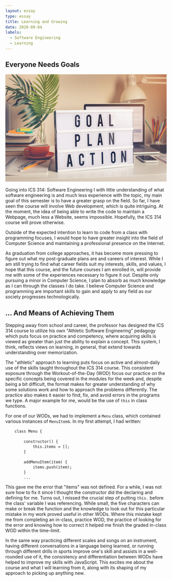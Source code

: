 ```yaml
---
layout: essay
type: essay
title: Learning and Growing
date: 2020-09-04
labels:
  - Software Engineering
  - Learning
---
```


## Everyone Needs Goals

<img class="ui medium right floated rounded image" src="../images/goal.jpg">

Going into ICS 314: Software Engineering I with little understanding of what software engineering is and much less experience with the topic, my main goal of this semester is to have a greater grasp on the field. So far, I have seen the course will involve Web development, which is quite intriguing. At the moment, the idea of being able to write the code to maintain a Webpage, much less a Website, seems impossible. Hopefully, the ICS 314 course will prove otherwise.

Outside of the expected intention to learn to code from a class with programming focuses, I would hope to have greater insight into the field of Computer Science and maintaining a professional presence on the Internet.

As graduation from college approaches, it has become more pressing to figure out what my post-graduate plans are and careers of interest. While I am still trying to find what career fields suit my interests, skills, and values, I hope that this course, and the future courses I am enrolled in, will provide me with some of the experiences necessary to figure it out. Despite only pursuing a minor in Computer Science, I plan to absorb as much knowledge as I can through the classes I do take. I believe Computer Science and programming are important skills to gain and apply to any field as our society progresses technologically.

## ... And Means of Achieving Them

Stepping away from school and career, the professor has designed the ICS 314 course to utilize his own "Athletic Software Engineering" pedagogy which puts focus on practice and competency, where acquiring skills is viewed as greater than just the ability to explain a concept. This system, I think, reflects views on learning, in general, that extend towards understanding over memorization.

The "athletic" approach to learning puts focus on active and almost-daily use of the skills taught throughout the ICS 314 course. This consistent exposure through the Workout-of-the-Day (WOD) focus our practice on the specific concepts being covered in the modules for the week and, despite being a bit difficult, the format makes for greater understanding of why some solutions work and how to approach the problems differently. The practice also makes it easier to find, fix, and avoid errors in the programs we type. A major example for me, would be the use of `this` in class functions.

For one of our WODs, we had to implement a `Menu` class, which contained various instances of `MenuItem`s. In my first attempt, I had written:

```
	class Menu {

		constructor() {
  			this.items = [];
  		}
  
  		addMenuItem(item) {
  			items.push(item);
  		}
		...
```

This gave me the error that "items" was not defined. For a while, I was not sure how to fix it since I thought the constructor did the declaring and defining for me. Turns out, I missed the crucial step of putting `this.` before the class' variable I was referencing. While small, the five characters can make or break the function and the knowledge to look out for this particular mistake in my work proved useful in other WODs. Where this mistake kept me from completing an in-class, practice WOD, the practice of looking for the error and knowing how to correct it helped me finish the graded in-class WOD within the time-limit.

In the same way practicing different scales and songs on an instrument, having different conversations in a language being learned, or running through different drills in sports improve one's skill and assists in a well-rounded use of it, the consistency and differentiation between WODs have helped to improve my skills with JavaScript. This excites me about the course and what I will learning from it, along with its shaping of my approach to picking up anything new.
